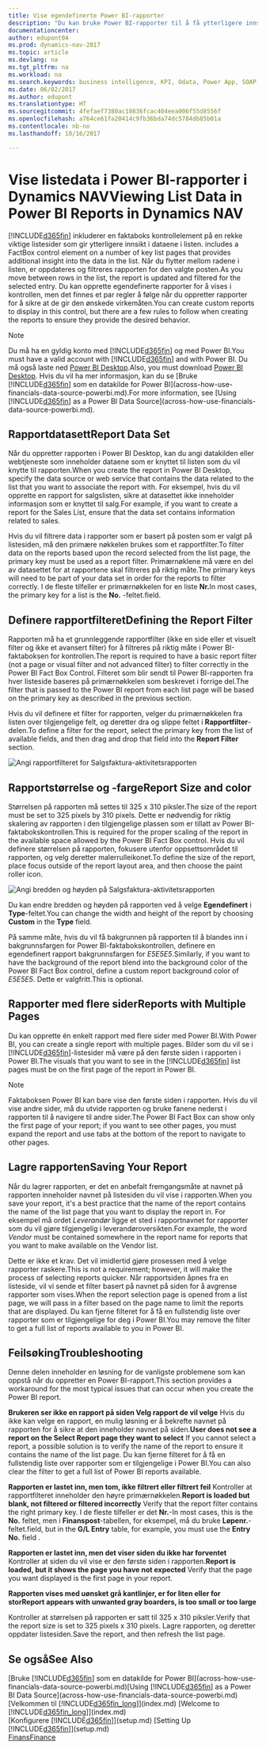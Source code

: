 ```yaml
---
title: Vise egendefinerte Power BI-rapporter
description: "Du kan bruke Power BI-rapporter til å få ytterligere innsikt i data i lister i Dynamics NAV."
documentationcenter: 
author: edupont04
ms.prod: dynamics-nav-2017
ms.topic: article
ms.devlang: na
ms.tgt_pltfrm: na
ms.workload: na
ms.search.keywords: business intelligence, KPI, Odata, Power App, SOAP, analysis
ms.date: 06/02/2017
ms.author: edupont
ms.translationtype: HT
ms.sourcegitcommit: 4fefaef7380ac10836fcac404eea006f55d8556f
ms.openlocfilehash: a764ce61fa20414c9fb36bda74dc5784db85b01a
ms.contentlocale: nb-no
ms.lasthandoff: 10/16/2017

---
```

# <a name="viewing-list-data-in-power-bi-reports-in-dynamics-nav"></a><span data-ttu-id="2beb9-103">Vise listedata i Power BI-rapporter i Dynamics NAV</span><span class="sxs-lookup"><span data-stu-id="2beb9-103">Viewing List Data in Power BI Reports in Dynamics NAV</span></span>
[!INCLUDE[d365fin](includes/d365fin_md.md)]<span data-ttu-id="2beb9-104"> inkluderer en faktaboks kontrollelement på en rekke viktige listesider som gir ytterligere innsikt i dataene i listen.</span><span class="sxs-lookup"><span data-stu-id="2beb9-104"> includes a FactBox control element on a number of key list pages that provides additional insight into the data in the list.</span></span> <span data-ttu-id="2beb9-105">Når du flytter mellom radene i listen, er oppdateres og filtreres rapporten for den valgte posten.</span><span class="sxs-lookup"><span data-stu-id="2beb9-105">As you move between rows in the list, the report is updated and filtered for the selected entry.</span></span> <span data-ttu-id="2beb9-106">Du kan opprette egendefinerte rapporter for å vises i kontrollen, men det finnes et par regler å følge når du oppretter rapporter for å sikre at de gir den ønskede virkemåten.</span><span class="sxs-lookup"><span data-stu-id="2beb9-106">You can create custom reports to display in this control, but there are a few rules to follow when creating the reports to ensure they provide the desired behavior.</span></span>  

> [!NOTE]  
>   <span data-ttu-id="2beb9-107">Du må ha en gyldig konto med [!INCLUDE[d365fin](includes/d365fin_md.md)] og med Power BI.</span><span class="sxs-lookup"><span data-stu-id="2beb9-107">You must have a valid account with [!INCLUDE[d365fin](includes/d365fin_md.md)] and with Power BI.</span></span> <span data-ttu-id="2beb9-108">Du må også laste ned [Power BI Desktop](https://powerbi.microsoft.com/en-us/desktop/).</span><span class="sxs-lookup"><span data-stu-id="2beb9-108">Also, you must download [Power BI Desktop](https://powerbi.microsoft.com/en-us/desktop/).</span></span> <span data-ttu-id="2beb9-109">Hvis du vil ha mer informasjon, kan du se [Bruke [!INCLUDE[d365fin](includes/d365fin_md.md)] som en datakilde for Power BI](across-how-use-financials-data-source-powerbi.md).</span><span class="sxs-lookup"><span data-stu-id="2beb9-109">For more information, see [Using [!INCLUDE[d365fin](includes/d365fin_md.md)] as a Power BI Data Source](across-how-use-financials-data-source-powerbi.md).</span></span>  

## <a name="report-data-set"></a><span data-ttu-id="2beb9-110">Rapportdatasett</span><span class="sxs-lookup"><span data-stu-id="2beb9-110">Report Data Set</span></span>
<span data-ttu-id="2beb9-111">Når du oppretter rapporten i Power BI Desktop, kan du angi datakilden eller webtjeneste som inneholder dataene som er knyttet til listen som du vil knytte til rapporten.</span><span class="sxs-lookup"><span data-stu-id="2beb9-111">When you create the report in Power BI Desktop, specify the data source or web service that contains the data related to the list that you want to associate the report with.</span></span> <span data-ttu-id="2beb9-112">For eksempel, hvis du vil opprette en rapport for salgslisten, sikre at datasettet ikke inneholder informasjon som er knyttet til salg.</span><span class="sxs-lookup"><span data-stu-id="2beb9-112">For example, if you want to create a report for the Sales List, ensure that the data set contains information related to sales.</span></span>  

<span data-ttu-id="2beb9-113">Hvis du vil filtrere data i rapporter som er basert på posten som er valgt på listesiden, må den primære nøkkelen brukes som et rapportfilter.</span><span class="sxs-lookup"><span data-stu-id="2beb9-113">To filter data on the reports based upon the record selected from the list page, the primary key must be used as a report filter.</span></span> <span data-ttu-id="2beb9-114">Primærnøklene må være en del av datasettet for at rapportene skal filtreres på riktig måte.</span><span class="sxs-lookup"><span data-stu-id="2beb9-114">The primary keys will need to be part of your data set in order for the reports to filter correctly.</span></span> <span data-ttu-id="2beb9-115">I de fleste tilfeller er primærnøkkelen for en liste **Nr.**</span><span class="sxs-lookup"><span data-stu-id="2beb9-115">In most cases, the primary key for a list is the **No.**</span></span> <span data-ttu-id="2beb9-116">-feltet.</span><span class="sxs-lookup"><span data-stu-id="2beb9-116">field.</span></span>  

## <a name="defining-the-report-filter"></a><span data-ttu-id="2beb9-117">Definere rapportfilteret</span><span class="sxs-lookup"><span data-stu-id="2beb9-117">Defining the Report Filter</span></span>
<span data-ttu-id="2beb9-118">Rapporten må ha et grunnleggende rapportfilter (ikke en side eller et visuelt filter og ikke et avansert filter) for å filtreres på riktig måte i Power BI-faktaboksen for kontrollen.</span><span class="sxs-lookup"><span data-stu-id="2beb9-118">The report is required to have a basic report filter (not a page or visual filter and not advanced filter) to filter correctly in the Power BI Fact Box Control.</span></span> <span data-ttu-id="2beb9-119">Filteret som blir sendt til Power BI-rapporten fra hver listeside baseres på primærnøkkelen som beskrevet i forrige del.</span><span class="sxs-lookup"><span data-stu-id="2beb9-119">The filter that is passed to the Power BI report from each list page will be based on the primary key as described in the previous section.</span></span>  

<span data-ttu-id="2beb9-120">Hvis du vil definere et filter for rapporten, velger du primærnøkkelen fra listen over tilgjengelige felt, og deretter dra og slippe feltet i **Rapportfilter**-delen.</span><span class="sxs-lookup"><span data-stu-id="2beb9-120">To define a filter for the report, select the primary key from the list of available fields, and then drag and drop that field into the **Report Filter** section.</span></span>  

![Angi rapportfilteret for Salgsfaktura-aktivitetsrapporten](./media/across-how-use-powerbi-reports-factbox/financials-powerbi-report-filter.png)

## <a name="report-size-and-color"></a><span data-ttu-id="2beb9-122">Rapportstørrelse og -farge</span><span class="sxs-lookup"><span data-stu-id="2beb9-122">Report Size and color</span></span>
<span data-ttu-id="2beb9-123">Størrelsen på rapporten må settes til 325 x 310 piksler.</span><span class="sxs-lookup"><span data-stu-id="2beb9-123">The size of the report must be set to 325 pixels by 310 pixels.</span></span> <span data-ttu-id="2beb9-124">Dette er nødvendig for riktig skalering av rapporten i den tilgjengelige plassen som er tillatt av Power BI-faktabokskontrollen.</span><span class="sxs-lookup"><span data-stu-id="2beb9-124">This is required for the proper scaling of the report in the available space allowed by the Power BI Fact Box control.</span></span> <span data-ttu-id="2beb9-125">Hvis du vil definere størrelsen på rapporten, fokusere utenfor oppsettsområdet til rapporten, og velg deretter malerrulleikonet.</span><span class="sxs-lookup"><span data-stu-id="2beb9-125">To define the size of the report, place focus outside of the report layout area, and then choose the paint roller icon.</span></span>

![Angi bredden og høyden på Salgsfaktura-aktivitetsrapporten](./media/across-how-use-powerbi-reports-factbox/financials-powerbi-report-sizing.png)

<span data-ttu-id="2beb9-127">Du kan endre bredden og høyden på rapporten ved å velge **Egendefinert** i **Type**-feltet.</span><span class="sxs-lookup"><span data-stu-id="2beb9-127">You can change the width and height of the report by choosing **Custom** in the **Type** field.</span></span>

<span data-ttu-id="2beb9-128">På samme måte, hvis du vil få bakgrunnen på rapporten til å blandes inn i bakgrunnsfargen for Power BI-faktabokskontrollen, definere en egendefinert rapport bakgrunnsfargen for *E5E5E5*.</span><span class="sxs-lookup"><span data-stu-id="2beb9-128">Similarly, if you want to have the background of the report blend into the background color of the Power BI Fact Box control, define a custom report background color of *E5E5E5*.</span></span> <span data-ttu-id="2beb9-129">Dette er valgfritt.</span><span class="sxs-lookup"><span data-stu-id="2beb9-129">This is optional.</span></span>  

## <a name="reports-with-multiple-pages"></a><span data-ttu-id="2beb9-130">Rapporter med flere sider</span><span class="sxs-lookup"><span data-stu-id="2beb9-130">Reports with Multiple Pages</span></span>
<span data-ttu-id="2beb9-131">Du kan opprette én enkelt rapport med flere sider med Power BI.</span><span class="sxs-lookup"><span data-stu-id="2beb9-131">With Power BI, you can create a single report with multiple pages.</span></span> <span data-ttu-id="2beb9-132">Bilder som du vil se i [!INCLUDE[d365fin](includes/d365fin_md.md)]-listesider må være på den første siden i rapporten i Power BI.</span><span class="sxs-lookup"><span data-stu-id="2beb9-132">The visuals that you want to see in the [!INCLUDE[d365fin](includes/d365fin_md.md)] list pages must be on the first page of the report in Power BI.</span></span>  

> [!NOTE]  
>  <span data-ttu-id="2beb9-133">Faktaboksen Power BI kan bare vise den første siden i rapporten. Hvis du vil vise andre sider, må du utvide rapporten og bruke fanene nederst i rapporten til å navigere til andre sider.</span><span class="sxs-lookup"><span data-stu-id="2beb9-133">The Power BI Fact Box can show only the first page of your report; if you want to see other pages, you must expand the report and use tabs at the bottom of the report to navigate to other pages.</span></span>  

## <a name="saving-your-report"></a><span data-ttu-id="2beb9-134">Lagre rapporten</span><span class="sxs-lookup"><span data-stu-id="2beb9-134">Saving Your Report</span></span>

<span data-ttu-id="2beb9-135">Når du lagrer rapporten, er det en anbefalt fremgangsmåte at navnet på rapporten inneholder navnet på listesiden du vil vise i rapporten.</span><span class="sxs-lookup"><span data-stu-id="2beb9-135">When you save your report, it's a best practice that the name of the report contains the name of the list page that you want to display the report in.</span></span> <span data-ttu-id="2beb9-136">For eksempel må ordet *Leverandør* ligge et sted i rapportnavnet for rapporter som du vil gjøre tilgjengelig i leverandøroversikten.</span><span class="sxs-lookup"><span data-stu-id="2beb9-136">For example, the word *Vendor* must be contained somewhere in the report name for reports that you want to make available on the Vendor list.</span></span>  

<span data-ttu-id="2beb9-137">Dette er ikke et krav. Det vil imidlertid gjøre prosessen med å velge rapporter raskere.</span><span class="sxs-lookup"><span data-stu-id="2beb9-137">This is not a requirement; however, it will make the process of selecting reports quicker.</span></span> <span data-ttu-id="2beb9-138">Når rapportsiden åpnes fra en listeside, vil vi sende et filter basert på navnet på siden for å avgrense rapporter som vises.</span><span class="sxs-lookup"><span data-stu-id="2beb9-138">When the report selection page is opened from a list page, we will pass in a filter based on the page name to limit the reports that are displayed.</span></span>  <span data-ttu-id="2beb9-139">Du kan fjerne filteret for å få en fullstendig liste over rapporter som er tilgjengelige for deg i Power BI.</span><span class="sxs-lookup"><span data-stu-id="2beb9-139">You may remove the filter to get a full list of reports available to you in Power BI.</span></span>  

## <a name="troubleshooting"></a><span data-ttu-id="2beb9-140">Feilsøking</span><span class="sxs-lookup"><span data-stu-id="2beb9-140">Troubleshooting</span></span>
<span data-ttu-id="2beb9-141">Denne delen inneholder en løsning for de vanligste problemene som kan oppstå når du oppretter en Power BI-rapport.</span><span class="sxs-lookup"><span data-stu-id="2beb9-141">This section provides a workaround for the most typical issues that can occur when you create the Power BI report.</span></span>  

<span data-ttu-id="2beb9-142">**Brukeren ser ikke en rapport på siden Velg rapport de vil velge** Hvis du ikke kan velge en rapport, en mulig løsning er å bekrefte navnet på rapporten for å sikre at den inneholder navnet på siden.</span><span class="sxs-lookup"><span data-stu-id="2beb9-142">**User does not see a report on the Select Report page they want to select** If you cannot select a report, a possible solution is to verify the name of the report to ensure it contains the name of the list page.</span></span> <span data-ttu-id="2beb9-143">Du kan fjerne filteret for å få en fullstendig liste over rapporter som er tilgjengelige i Power BI.</span><span class="sxs-lookup"><span data-stu-id="2beb9-143">You can also clear the filter to get a full list of Power BI reports available.</span></span>  

<span data-ttu-id="2beb9-144">**Rapporten er lastet inn, men tom, ikke filtrert eller filtrert feil** Kontroller at rapportfilteret inneholder den høyre primærnøkkelen.</span><span class="sxs-lookup"><span data-stu-id="2beb9-144">**Report is loaded but blank, not filtered or filtered incorrectly** Verify that the report filter contains the right primary key.</span></span> <span data-ttu-id="2beb9-145">I de fleste tilfeller er det **Nr.**-</span><span class="sxs-lookup"><span data-stu-id="2beb9-145">In most cases, this is the **No.**</span></span> <span data-ttu-id="2beb9-146">feltet, men i **Finanspost**-tabellen, for eksempel, må du bruke **Løpenr.**-feltet.</span><span class="sxs-lookup"><span data-stu-id="2beb9-146">field, but in the **G/L Entry** table, for example, you must use the **Entry No.** field  .</span></span>

<span data-ttu-id="2beb9-147">**Rapporten er lastet inn, men det viser siden du ikke har forventet** Kontroller at siden du vil vise er den første siden i rapporten.</span><span class="sxs-lookup"><span data-stu-id="2beb9-147">**Report is loaded, but it shows the page you have not expected** Verify that the page you want displayed is the first page in your report.</span></span>  

<span data-ttu-id="2beb9-148">**Rapporten vises med uønsket grå kantlinjer, er for liten eller for stor**</span><span class="sxs-lookup"><span data-stu-id="2beb9-148">**Report appears with unwanted gray boarders, is too small or too large**</span></span>

<span data-ttu-id="2beb9-149">Kontroller at størrelsen på rapporten er satt til 325 x 310 piksler.</span><span class="sxs-lookup"><span data-stu-id="2beb9-149">Verify that the report size is set to 325 pixels x 310 pixels.</span></span> <span data-ttu-id="2beb9-150">Lagre rapporten, og deretter oppdater listesiden.</span><span class="sxs-lookup"><span data-stu-id="2beb9-150">Save the report, and then refresh the list page.</span></span>  

## <a name="see-also"></a><span data-ttu-id="2beb9-151">Se også</span><span class="sxs-lookup"><span data-stu-id="2beb9-151">See Also</span></span>
<span data-ttu-id="2beb9-152">[Bruke [!INCLUDE[d365fin](includes/d365fin_md.md)] som en datakilde for Power BI](across-how-use-financials-data-source-powerbi.md)</span><span class="sxs-lookup"><span data-stu-id="2beb9-152">[Using [!INCLUDE[d365fin](includes/d365fin_md.md)] as a Power BI Data Source](across-how-use-financials-data-source-powerbi.md)</span></span>  
<span data-ttu-id="2beb9-153">[Velkommen til [!INCLUDE[d365fin_long](includes/d365fin_long_md.md)]](index.md)  </span><span class="sxs-lookup"><span data-stu-id="2beb9-153">[Welcome to [!INCLUDE[d365fin_long](includes/d365fin_long_md.md)]](index.md)  </span></span>  
<span data-ttu-id="2beb9-154">[Konfigurere [!INCLUDE[d365fin](includes/d365fin_md.md)]](setup.md)  </span><span class="sxs-lookup"><span data-stu-id="2beb9-154">[Setting Up [!INCLUDE[d365fin](includes/d365fin_md.md)]](setup.md)  </span></span>  
[<span data-ttu-id="2beb9-155">Finans</span><span class="sxs-lookup"><span data-stu-id="2beb9-155">Finance</span></span>](finance.md)  

